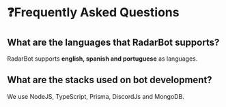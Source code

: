 # ❓Frequently Asked Questions

## What are the languages that RadarBot supports?

RadarBot supports **english, spanish and portuguese** as languages.

## What are the stacks used on bot development?

We use NodeJS, TypeScript, Prisma, DiscordJs and MongoDB.&#x20;
